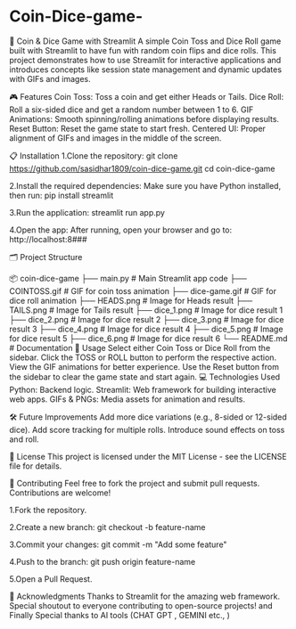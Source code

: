 # Coin-Dice-game-

🎲 Coin & Dice Game with Streamlit
A simple Coin Toss and Dice Roll game built with Streamlit to have fun with random coin flips and dice rolls. This project demonstrates how to use Streamlit for interactive applications and introduces concepts like session state management and dynamic updates with GIFs and images.

🎮 Features
Coin Toss: Toss a coin and get either Heads or Tails.
Dice Roll: Roll a six-sided dice and get a random number between 1 to 6.
GIF Animations: Smooth spinning/rolling animations before displaying results.
Reset Button: Reset the game state to start fresh.
Centered UI: Proper alignment of GIFs and images in the middle of the screen.

📋 Installation
1.Clone the repository:
git clone https://github.com/sasidhar1809/coin-dice-game.git
cd coin-dice-game

2.Install the required dependencies: Make sure you have Python installed, then run:
pip install streamlit

3.Run the application:
streamlit run app.py

4.Open the app:
After running, open your browser and go to:
http://localhost:8###


🗂️ Project Structure

📦 coin-dice-game
├── main.py              # Main Streamlit app code
├── COINTOSS.gif        # GIF for coin toss animation
├── dice-game.gif       # GIF for dice roll animation
├── HEADS.png           # Image for Heads result
├── TAILS.png           # Image for Tails result
├── dice_1.png          # Image for dice result 1
├── dice_2.png          # Image for dice result 2
├── dice_3.png          # Image for dice result 3
├── dice_4.png          # Image for dice result 4
├── dice_5.png          # Image for dice result 5
├── dice_6.png          # Image for dice result 6
└── README.md           # Documentation
🎯 Usage
Select either Coin Toss or Dice Roll from the sidebar.
Click the TOSS or ROLL button to perform the respective action.
View the GIF animations for better experience.
Use the Reset button from the sidebar to clear the game state and start again.
💻 Technologies Used
Python: Backend logic.
Streamlit: Web framework for building interactive web apps.
GIFs & PNGs: Media assets for animation and results.

🛠️ Future Improvements
Add more dice variations (e.g., 8-sided or 12-sided dice).
Add score tracking for multiple rolls.
Introduce sound effects on toss and roll.

📜 License
This project is licensed under the MIT License - see the LICENSE file for details.


🙌 Contributing
Feel free to fork the project and submit pull requests. Contributions are welcome!

1.Fork the repository.

2.Create a new branch:
git checkout -b feature-name

3.Commit your changes:
git commit -m "Add some feature"

4.Push to the branch:
git push origin feature-name

5.Open a Pull Request.


🤝 Acknowledgments
Thanks to Streamlit for the amazing web framework.
Special shoutout to everyone contributing to open-source projects!
and Finally Special thanks to AI tools (CHAT GPT , GEMINI etc., )
